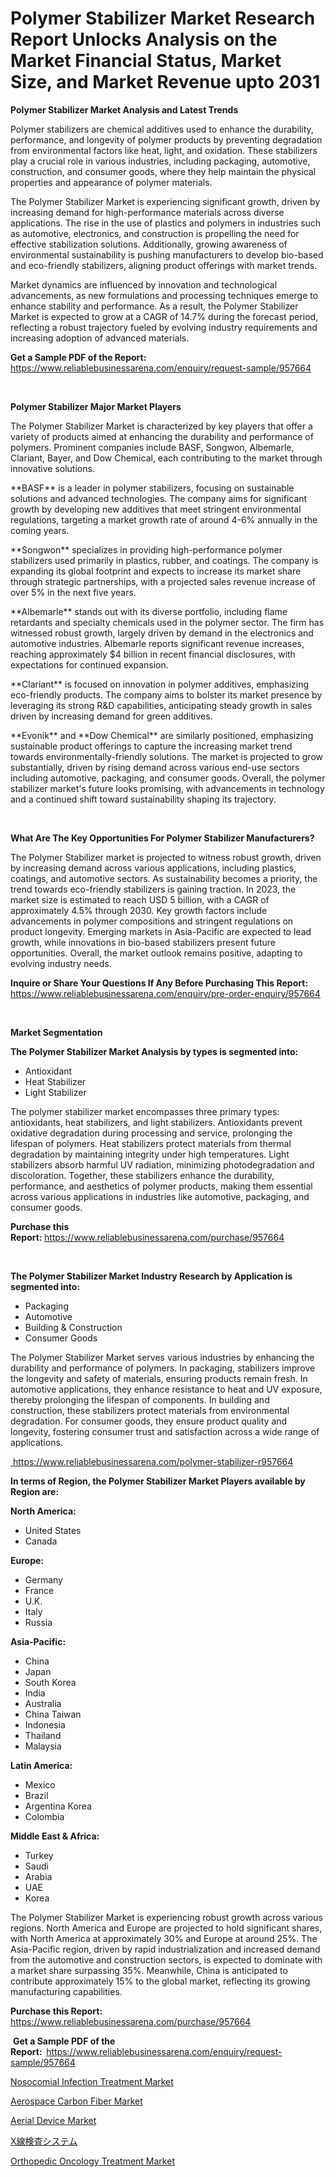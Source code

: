 <p><h1>Polymer Stabilizer Market Research Report Unlocks Analysis on the Market Financial Status, Market Size, and Market Revenue upto 2031</h1></p><p><strong>Polymer Stabilizer Market Analysis and Latest Trends</strong></p>
<p><p>Polymer stabilizers are chemical additives used to enhance the durability, performance, and longevity of polymer products by preventing degradation from environmental factors like heat, light, and oxidation. These stabilizers play a crucial role in various industries, including packaging, automotive, construction, and consumer goods, where they help maintain the physical properties and appearance of polymer materials.</p><p>The Polymer Stabilizer Market is experiencing significant growth, driven by increasing demand for high-performance materials across diverse applications. The rise in the use of plastics and polymers in industries such as automotive, electronics, and construction is propelling the need for effective stabilization solutions. Additionally, growing awareness of environmental sustainability is pushing manufacturers to develop bio-based and eco-friendly stabilizers, aligning product offerings with market trends.</p><p>Market dynamics are influenced by innovation and technological advancements, as new formulations and processing techniques emerge to enhance stability and performance. As a result, the Polymer Stabilizer Market is expected to grow at a CAGR of 14.7% during the forecast period, reflecting a robust trajectory fueled by evolving industry requirements and increasing adoption of advanced materials.</p></p>
<p><strong>Get a Sample PDF of the Report:&nbsp;</strong> <a href="https://www.reliablebusinessarena.com/enquiry/request-sample/957664">https://www.reliablebusinessarena.com/enquiry/request-sample/957664</a></p>
<p>&nbsp;</p>
<p><strong>Polymer Stabilizer Major Market Players</strong></p>
<p><p>The Polymer Stabilizer Market is characterized by key players that offer a variety of products aimed at enhancing the durability and performance of polymers. Prominent companies include BASF, Songwon, Albemarle, Clariant, Bayer, and Dow Chemical, each contributing to the market through innovative solutions.</p><p>**BASF** is a leader in polymer stabilizers, focusing on sustainable solutions and advanced technologies. The company aims for significant growth by developing new additives that meet stringent environmental regulations, targeting a market growth rate of around 4-6% annually in the coming years.</p><p>**Songwon** specializes in providing high-performance polymer stabilizers used primarily in plastics, rubber, and coatings. The company is expanding its global footprint and expects to increase its market share through strategic partnerships, with a projected sales revenue increase of over 5% in the next five years.</p><p>**Albemarle** stands out with its diverse portfolio, including flame retardants and specialty chemicals used in the polymer sector. The firm has witnessed robust growth, largely driven by demand in the electronics and automotive industries. Albemarle reports significant revenue increases, reaching approximately $4 billion in recent financial disclosures, with expectations for continued expansion.</p><p>**Clariant** is focused on innovation in polymer additives, emphasizing eco-friendly products. The company aims to bolster its market presence by leveraging its strong R&D capabilities, anticipating steady growth in sales driven by increasing demand for green additives.</p><p>**Evonik** and **Dow Chemical** are similarly positioned, emphasizing sustainable product offerings to capture the increasing market trend towards environmentally-friendly solutions. The market is projected to grow substantially, driven by rising demand across various end-use sectors including automotive, packaging, and consumer goods. Overall, the polymer stabilizer market's future looks promising, with advancements in technology and a continued shift toward sustainability shaping its trajectory.</p></p>
<p>&nbsp;</p>
<p><strong>What Are The Key Opportunities For Polymer Stabilizer Manufacturers?</strong></p>
<p><p>The Polymer Stabilizer market is projected to witness robust growth, driven by increasing demand across various applications, including plastics, coatings, and automotive sectors. As sustainability becomes a priority, the trend towards eco-friendly stabilizers is gaining traction. In 2023, the market size is estimated to reach USD 5 billion, with a CAGR of approximately 4.5% through 2030. Key growth factors include advancements in polymer compositions and stringent regulations on product longevity. Emerging markets in Asia-Pacific are expected to lead growth, while innovations in bio-based stabilizers present future opportunities. Overall, the market outlook remains positive, adapting to evolving industry needs.</p></p>
<p><strong>Inquire or Share Your Questions If Any Before Purchasing This Report:</strong> <a href="https://www.reliablebusinessarena.com/enquiry/pre-order-enquiry/957664">https://www.reliablebusinessarena.com/enquiry/pre-order-enquiry/957664</a></p>
<p>&nbsp;</p>
<p><strong>Market Segmentation</strong></p>
<p><strong>The Polymer Stabilizer Market Analysis by types is segmented into:</strong></p>
<p><ul><li>Antioxidant</li><li>Heat Stabilizer</li><li>Light Stabilizer</li></ul></p>
<p><p>The polymer stabilizer market encompasses three primary types: antioxidants, heat stabilizers, and light stabilizers. Antioxidants prevent oxidative degradation during processing and service, prolonging the lifespan of polymers. Heat stabilizers protect materials from thermal degradation by maintaining integrity under high temperatures. Light stabilizers absorb harmful UV radiation, minimizing photodegradation and discoloration. Together, these stabilizers enhance the durability, performance, and aesthetics of polymer products, making them essential across various applications in industries like automotive, packaging, and consumer goods.</p></p>
<p><strong>Purchase this Report:&nbsp;</strong><a href="https://www.reliablebusinessarena.com/purchase/957664">https://www.reliablebusinessarena.com/purchase/957664</a></p>
<p>&nbsp;</p>
<p><strong>The Polymer Stabilizer Market Industry Research by Application is segmented into:</strong></p>
<p><ul><li>Packaging</li><li>Automotive</li><li>Building & Construction</li><li>Consumer Goods</li></ul></p>
<p><p>The Polymer Stabilizer Market serves various industries by enhancing the durability and performance of polymers. In packaging, stabilizers improve the longevity and safety of materials, ensuring products remain fresh. In automotive applications, they enhance resistance to heat and UV exposure, thereby prolonging the lifespan of components. In building and construction, these stabilizers protect materials from environmental degradation. For consumer goods, they ensure product quality and longevity, fostering consumer trust and satisfaction across a wide range of applications.</p></p>
<p><a href="https://www.reliablebusinessarena.com/polymer-stabilizer-r957664">&nbsp;https://www.reliablebusinessarena.com/polymer-stabilizer-r957664</a></p>
<p><strong>In terms of Region, the Polymer Stabilizer Market Players available by Region are:</strong></p>
<p>
    <p> <strong> North America: </strong>
        <ul>
            <li>United States</li>
            <li>Canada</li>
        </ul>
        </p> 
    <p> <strong> Europe: </strong>
        <ul>
            <li>Germany</li>
            <li>France</li>
            <li>U.K.</li>
            <li>Italy</li>
            <li>Russia</li>
        </ul>
        </p> 
    <p> <strong> Asia-Pacific: </strong>
        <ul>
            <li>China</li>
            <li>Japan</li>
            <li>South Korea</li>
            <li>India</li>
            <li>Australia</li>
            <li>China Taiwan</li>
            <li>Indonesia</li>
            <li>Thailand</li>
            <li>Malaysia</li>
        </ul>
        </p> 
    <p> <strong> Latin America: </strong>
        <ul>
            <li>Mexico</li>
            <li>Brazil</li>
            <li>Argentina Korea</li>
            <li>Colombia</li>
        </ul>
        </p> 
    <p> <strong> Middle East & Africa: </strong>
        <ul>
            <li>Turkey</li>
            <li>Saudi</li>
            <li>Arabia</li>
            <li>UAE</li>
            <li>Korea</li>
        </ul>
    </p>
    </p>
<p><p>The Polymer Stabilizer Market is experiencing robust growth across various regions. North America and Europe are projected to hold significant shares, with North America at approximately 30% and Europe at around 25%. The Asia-Pacific region, driven by rapid industrialization and increased demand from the automotive and construction sectors, is expected to dominate with a market share surpassing 35%. Meanwhile, China is anticipated to contribute approximately 15% to the global market, reflecting its growing manufacturing capabilities.</p></p>
<p><strong>Purchase this Report: </strong><a href="https://www.reliablebusinessarena.com/purchase/957664">https://www.reliablebusinessarena.com/purchase/957664</a></p>
<p>&nbsp;<strong>Get a Sample PDF of the Report:&nbsp;&nbsp;</strong><a href="https://www.reliablebusinessarena.com/enquiry/request-sample/957664">https://www.reliablebusinessarena.com/enquiry/request-sample/957664</a></p>
<p><strong></strong></p>
<p><p><a href="https://www.linkedin.com/pulse/nosocomial-infection-treatment-market-global-insights-regional-bwbfc?trackingId=8ZngXZHNRGCteLShBSlMEw%3D%3D">Nosocomial Infection Treatment Market</a></p><p><a href="https://issuu.com/reportprime-2/docs/aerospace-carbon-fiber-market-size-_adf748d6fb5a05">Aerospace Carbon Fiber Market</a></p><p><a href="https://medium.com/@adam.dyer78678/the-comprehensive-aerial-device-market-research-report-is-essential-for-understanding-current-50ab63c38700">Aerial Device Market</a></p><p><a href="https://medium.com/@ryanmarc1930/x-ray-inspection-system-market-%E3%81%AE%E3%82%B0%E3%83%AD%E3%83%BC%E3%83%90%E3%83%AB%E5%B8%82%E5%A0%B4%E6%A6%82%E8%A6%81%E3%81%AF-%E4%B8%96%E7%95%8C%E3%81%8A%E3%82%88%E3%81%B3%E4%B8%BB%E8%A6%81%E5%B8%82%E5%A0%B4%E3%81%AB%E3%81%8A%E3%81%91%E3%82%8B%E6%A5%AD%E7%95%8C%E3%81%AB%E5%BD%B1%E9%9F%BF%E3%82%92%E4%B8%8E%E3%81%88%E3%82%8B%E4%B8%BB%E8%A6%81%E3%81%AA%E3%83%88%E3%83%AC%E3%83%B3%E3%83%89%E3%81%AB%E3%81%A4%E3%81%84%E3%81%A6-%E7%8B%AC%E8%87%AA%E3%81%AE%E8%A6%96%E7%82%B9%E3%82%92%E6%8F%90%E4%BE%9B%E3%81%97%E3%81%BE%E3%81%99-5047bff0e018">X線検査システム</a></p><p><a href="https://www.linkedin.com/pulse/what-factors-influence-orthopedic-oncology-treatment-market-morvc?trackingId=bg3QHI2PS7KMTHFa%2FrYQBw%3D%3D">Orthopedic Oncology Treatment Market</a></p></p>